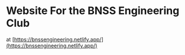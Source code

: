 # Website For the BNSS Engineering Club

at [https://bnssengineering.netlify.app/](https://bnssengineering.netlify.app/)
